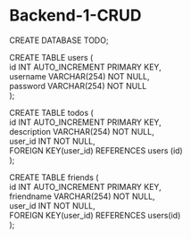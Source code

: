 # Backend-1-CRUD

CREATE DATABASE TODO;

CREATE TABLE users (  
	id INT AUTO_INCREMENT PRIMARY KEY,  
    username VARCHAR(254) NOT NULL,  
    password VARCHAR(254) NOT NULL  
);

	
CREATE TABLE todos (  
	id INT AUTO_INCREMENT PRIMARY KEY,  
    description VARCHAR(254) NOT NULL,  
    user_id INT NOT NULL,  
    FOREIGN KEY(user_id) REFERENCES users (id)  
);

CREATE TABLE friends (  
	id INT AUTO_INCREMENT PRIMARY KEY,  
    friendname VARCHAR(254) NOT NULL,  
    user_id INT NOT NULL,  
    FOREIGN KEY(user_id) REFERENCES users(id)  
);